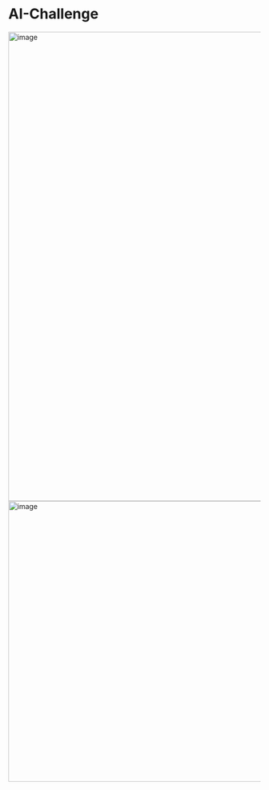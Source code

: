 # AI-Challenge

<img width="981" height="938" alt="image" src="https://github.com/user-attachments/assets/28053349-b544-46ec-b012-26889edddcdf" />
<img width="926" height="561" alt="image" src="https://github.com/user-attachments/assets/12bff376-a592-4e58-9fb1-4c4fe05b549e" />
